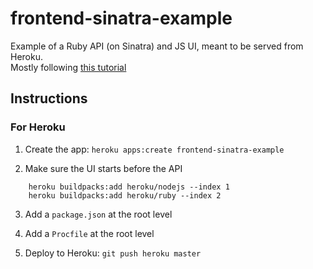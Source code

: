 # frontend-sinatra-example

Example of a Ruby API (on Sinatra) and JS UI, meant to be served from Heroku.  
Mostly following [this tutorial](https://medium.com/@ashwanth1109/deploying-a-rails-react-app-full-stack-app-on-heroku-51f45a8ebd5f)

## Instructions

### For Heroku

1. Create the app: `heroku apps:create frontend-sinatra-example`

2. Make sure the UI starts before the API

```
    heroku buildpacks:add heroku/nodejs --index 1
    heroku buildpacks:add heroku/ruby --index 2
```

3. Add a `package.json` at the root level

4. Add a `Procfile` at the root level

5. Deploy to Heroku: `git push heroku master`
